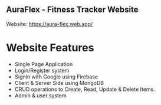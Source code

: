 ## AuraFlex - Fitness Tracker Website

Website: https://aura-flex.web.app/

# Website Features
- Single Page Application
- Login/Register system
- SignIn with Google using Firebase
- Client & Server Side using MongoDB
- CRUD operations to Create, Read, Update & Delete Items. 
- Admin & user system


